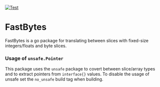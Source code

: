 [![Test](https://github.com/yehan2002/fastbytes/actions/workflows/go.yml/badge.svg)](https://github.com/yehan2002/fastbytes/actions/workflows/go.yml)

# FastBytes

FastBytes is a go package for translating between slices with fixed-size integers/floats and byte slices.


### Usage of `unsafe.Pointer`

This package uses the `unsafe` package to covert between slice/array types and to extract pointers from `interface{}` values. To disable the usage of unsafe set the `no_unsafe` build tag when building.